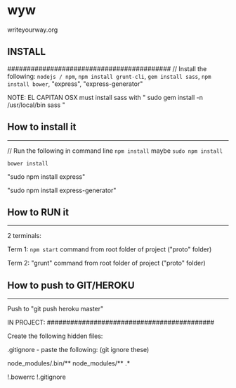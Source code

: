 # wyw
writeyourway.org


## INSTALL

##########################################
// Install the following:
``nodejs / npm``, ``npm install grunt-cli``, ``gem install sass``, ``npm install bower``,  "express", "express-generator"

NOTE:
EL CAPITAN OSX must install sass with " sudo gem install -n /usr/local/bin sass "


## How to install it
------------------------------------------

// Run the following in command line
``npm install`` maybe ``sudo npm install``

``bower install``

"sudo npm install express"

"sudo npm install express-generator"



## How to RUN it
------------------------------------------
2 terminals:

Term 1:
``npm start`` command from root folder of project ("proto" folder)

Term 2:
"grunt" command from root folder of project ("proto" folder)



## How to push to GIT/HEROKU
------------------------------------------
Push to "git push heroku master"





IN PROJECT: 
###########################################

Create the following hidden files:

.gitignore - paste the following: (git ignore these)

node_modules/.bin/**
node_modules/**
.*

!.bowerrc
!.gitignore
